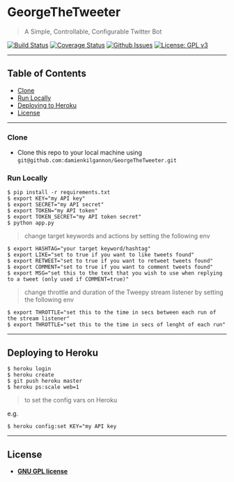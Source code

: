 # GeorgeTheTweeter

> A Simple, Controllable, Configurable Twitter Bot


[![Build Status](http://img.shields.io/travis/badges/badgerbadgerbadger.svg?style=flat-square)](https://travis-ci.org/badges/badgerbadgerbadger) [![Coverage Status](http://img.shields.io/coveralls/badges/badgerbadgerbadger.svg?style=flat-square)](https://coveralls.io/r/badges/badgerbadgerbadger) [![Github Issues](http://githubbadges.herokuapp.com/badges/badgerbadgerbadger/issues.svg?style=flat-square)](https://github.com/badges/badgerbadgerbadger/issues) [![License: GPL v3](https://img.shields.io/badge/License-GPLv3-blue.svg)](https://www.gnu.org/licenses/gpl-3.0)

---

## Table of Contents

- [Clone](#clone)
- [Run Locally](#run-locally)
- [Deploying to Heroku](#deploying-to-heroku)
- [License](#license)

---

### Clone

- Clone this repo to your local machine using `git@github.com:damienkilgannon/GeorgeTheTweeter.git`

### Run Locally

```
$ pip install -r requirements.txt
$ export KEY="my API key"
$ export SECRET="my API secret"
$ export TOKEN="my API token"
$ export TOKEN_SECRET="my API token secret"
$ python app.py
```

> change target keywords and actions by setting the following env

```
$ export HASHTAG="your target keyword/hashtag"
$ export LIKE="set to true if you want to like tweets found"
$ export RETWEET="set to true if you want to retweet tweets found"
$ export COMMENT="set to true if you want to comment tweets found"
$ export MSG="set this to the text that you wish to use when replying to a tweet (only used if COMMENT=true)"
```

> change throttle and duration of the Tweepy stream listener by setting the following env

```
$ export THROTTLE="set this to the time in secs between each run of the stream listener"
$ export THROTTLE="set this to the time in secs of lenght of each run"
```

---

## Deploying to Heroku

```
$ heroku login
$ heroku create
$ git push heroku master
$ heroku ps:scale web=1
```

> to set the config vars on Heroku

e.g.
```
$ heroku config:set KEY="my API key
```

---

## License

- **[GNU GPL license](https://www.gnu.org/licenses/gpl-3.0.en.html)**
